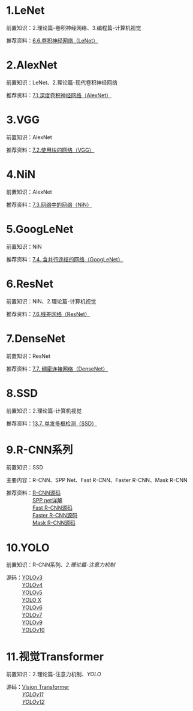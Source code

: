 # 1.LeNet
前置知识：2.理论篇-卷积神经网络、3.编程篇-计算机视觉  

推荐资料：[6.6.卷积神经网络（LeNet）](https://zh-v2.d2l.ai/chapter_convolutional-neural-networks/lenet.html)  
# 2.AlexNet
前置知识：LeNet、2.理论篇-现代卷积神经网络  

推荐资料：[7.1.深度卷积神经网络（AlexNet）](https://zh-v2.d2l.ai/chapter_convolutional-modern/alexnet.html)  
# 3.VGG
前置知识：AlexNet  

推荐资料：[7.2.使用块的网络（VGG）](https://zh-v2.d2l.ai/chapter_convolutional-modern/vgg.html)
# 4.NiN
前置知识：AlexNet  

推荐资料：[7.3.网络中的网络（NiN）](https://zh-v2.d2l.ai/chapter_convolutional-modern/nin.html)
# 5.GoogLeNet
前置知识：NiN

推荐资料：[7.4. 含并行连结的网络（GoogLeNet）](https://zh-v2.d2l.ai/chapter_convolutional-modern/googlenet.html)  
# 6.ResNet
前置知识：NiN、2.理论篇-计算机视觉  

推荐资料：[7.6.残差网络（ResNet）](https://zh-v2.d2l.ai/chapter_convolutional-modern/resnet.html)
# 7.DenseNet
前置知识：ResNet  

推荐资料：[7.7. 稠密连接网络（DenseNet）](https://zh-v2.d2l.ai/chapter_convolutional-modern/densenet.html)
# 8.SSD
前置知识：2.理论篇-计算机视觉

推荐资料：[13.7. 单发多框检测（SSD）](https://zh-v2.d2l.ai/chapter_computer-vision/ssd.html)
# 9.R-CNN系列
前置知识：SSD  

主要内容：R-CNN、SPP Net、Fast R-CNN、Faster R-CNN、Mask R-CNN  

推荐资料：[R-CNN源码](https://github.com/rbgirshick/rcnn)  
　　　　　[SPP net详解](https://github.com/ShaoQiBNU/CV-SPPnet)  
　　　　　[Fast R-CNN源码](https://github.com/rbgirshick/fast-rcnn)  
　　　　　[Faster R-CNN源码](https://github.com/rbgirshick/py-faster-rcnn)  
　　　　　[Mask R-CNN源码](https://github.com/matterport/Mask_RCNN)
# 10.YOLO
前置知识：R-CNN系列、*2.理论篇-注意力机制*  

源码：[YOLOv3](https://pjreddie.com/darknet/yolo/)  
　　　[YOLOv4](https://github.com/AlexeyAB/darknet)  
　　　[YOLOv5](https://github.com/ultralytics/yolov5)  
　　　[YOLO X](https://github.com/Megvii-BaseDetection/YOLOX?tab=readme-ov-file)  
　　　[YOLOv6](https://github.com/meituan/YOLOv6/)  
　　　[YOLOv7](https://github.com/WongKinYiu/yolov7)  
　　　[YOLOv9](https://github.com/WongKinYiu/yolov9)  
　　　[YOLOv10](https://github.com/THU-MIG/yolov10)  
# 11.视觉Transformer
前置知识：2.理论篇-注意力机制、*YOLO*  

源码：[Vision Transformer](https://github.com/huggingface/pytorch-image-models/blob/main/timm/models/vision_transformer.py)  
　　　*[YOLOv11](https://github.com/ultralytics/ultralytics)*  
　　　*[YOLOv12](https://github.com/sunsmarterjie/yolov12)*
